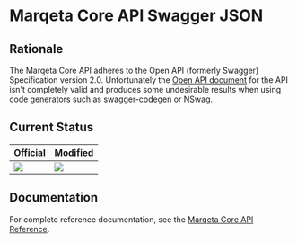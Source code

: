 # Marqeta Core API Swagger JSON

## Rationale

The Marqeta Core API adheres to the Open API (formerly Swagger) Specification version 2.0. Unfortunately the [Open API document](https://shared-sandbox-api.marqeta.com/v3/swagger.json) for the API isn't completely valid and produces some undesirable results when using code generators such as [swagger-codegen](https://github.com/RicoSuter/NSwag) or [NSwag](https://github.com/RicoSuter/NSwag).

## Current Status
| Official | Modified |
|----------|----------|
| <img src="http://online.swagger.io/validator?url=https://shared-sandbox-api.marqeta.com/v3/swagger.json"> | <img src="http://online.swagger.io/validator?url=https://raw.githubusercontent.com/CapitalOnTap/marqeta-swagger-json/master/swagger.json"> |

## Documentation

For complete reference documentation, see the [Marqeta Core API Reference](https://www.marqeta.com/api/docs/WYDH6igAAL8FnF21/api-introduction).
